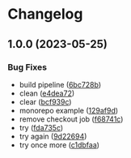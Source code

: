 # Changelog

## 1.0.0 (2023-05-25)


### Bug Fixes

* build pipeline ([6bc728b](https://github.com/ssistoza/release-please-monorepo-poc/commit/6bc728b200dac17958c39393d39d0111d24d8084))
* clean ([e4dea72](https://github.com/ssistoza/release-please-monorepo-poc/commit/e4dea724f653c2488d324bb019f7f1c68cb45c8e))
* clear ([bcf939c](https://github.com/ssistoza/release-please-monorepo-poc/commit/bcf939c57d67fa56673beacdb2e89bfdc2928b3e))
* monorepo example ([129af9d](https://github.com/ssistoza/release-please-monorepo-poc/commit/129af9d4c058533a663081d07be7f4a878310686))
* remove checkout job ([f68741c](https://github.com/ssistoza/release-please-monorepo-poc/commit/f68741cfcaa27dd365c638d4b67cdcf658c25e85))
* try ([fda735c](https://github.com/ssistoza/release-please-monorepo-poc/commit/fda735c470f00ae0e144a2981e9e3de15a56fc72))
* try again ([9d22694](https://github.com/ssistoza/release-please-monorepo-poc/commit/9d226945470bb13cb0344560fc63cd5ade5c05bb))
* try once more ([c1dbfaa](https://github.com/ssistoza/release-please-monorepo-poc/commit/c1dbfaa542588bddd951283c493965c4f14cd43e))
